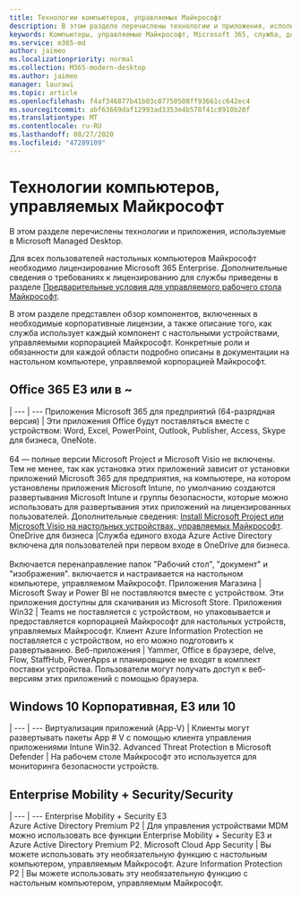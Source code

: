 ```yaml
---
title: Технологии компьютеров, управляемых Майкрософт
description: В этом разделе перечислены технологии и приложения, используемые в Microsoft Managed Desktop.
keywords: Компьютеры, управляемые Майкрософт, Microsoft 365, служба, документация
ms.service: m365-md
author: jaimeo
ms.localizationpriority: normal
ms.collection: M365-modern-desktop
ms.author: jaimeo
manager: laurawi
ms.topic: article
ms.openlocfilehash: f4af346877b41b03c07750508ff93661cc642ec4
ms.sourcegitcommit: abf63669daf12993ad3353e4b578f41c8910b20f
ms.translationtype: MT
ms.contentlocale: ru-RU
ms.lasthandoff: 08/27/2020
ms.locfileid: "47289109"
---
```

# <a name="microsoft-managed-desktop-technologies"></a>Технологии компьютеров, управляемых Майкрософт

В этом разделе перечислены технологии и приложения, используемые в Microsoft Managed Desktop.

<!-- Microsoft 365 E5; Device as a Service -->
<!-- in O365 table, standard suite, removed this sentence "Please see the Installation of Project/Visio 64bit Click to Run Addendum for important deployment instructions. -->

Для всех пользователей настольных компьютеров Майкрософт необходимо лицензирование Microsoft 365 Enterprise. Дополнительные сведения о требованиях к лицензированию для службы приведены в разделе [Предварительные условия для управляемого рабочего стола Майкрософт](../get-ready/prerequisites.md).

В этом разделе представлен обзор компонентов, включенных в необходимые корпоративные лицензии, а также описание того, как служба использует каждый компонент с настольными устройствами, управляемыми корпорацией Майкрософт. Конкретные роли и обязанности для каждой области подробно описаны в документации на настольном компьютере, управляемой корпорацией Майкрософт. 

## <a name="office-365-e3-or-e5"></a>Office 365 E3 или в ~
 |
 --- | ---
Приложения Microsoft 365 для предприятий (64-разрядная версия) | Эти приложения Office будут поставляться вместе с устройством: Word, Excel, PowerPoint, Outlook, Publisher, Access, Skype для бизнеса, OneNote.<br><br>64 — полные версии Microsoft Project и Microsoft Visio не включены. Тем не менее, так как установка этих приложений зависит от установки приложений Microsoft 365 для предприятия, на компьютере, на котором установлены приложения Microsoft Intune, по умолчанию создаются развертывания Microsoft Intune и группы безопасности, которые можно использовать для развертывания этих приложений на лицензированных пользователей. Дополнительные сведения: [Install Microsoft Project или Microsoft Visio на настольных устройствах, управляемых Майкрософт](../get-started/project-visio.md).
OneDrive для бизнеса |Служба единого входа Azure Active Directory включена для пользователей при первом входе в OneDrive для бизнеса.<br><br>Включается перенаправление папок "Рабочий стол", "документ" и "изображения". включается и настраивается на настольном компьютере, управляемом Майкрософт. 
Приложения Магазина |    Microsoft Sway и Power BI не поставляются вместе с устройством. Эти приложения доступны для скачивания из Microsoft Store.
Приложения Win32 |    Teams не поставляется с устройством, но упаковывается и предоставляется корпорацией Майкрософт для настольных устройств, управляемых Майкрософт. Клиент Azure Information Protection не поставляется с устройством, но его можно подготовить к развертыванию. 
Веб-приложения |  Yammer, Office в браузере, delve, Flow, StaffHub, PowerApps и планировщике не входят в комплект поставки устройства. Пользователи могут получать доступ к веб-версиям этих приложений с помощью браузера.


## <a name="windows-10-enterprise-e3-or-e5"></a>Windows 10 Корпоративная, E3 или 10

 |
 --- | ---
Виртуализация приложений (App-V) |    Клиенты могут развертывать пакеты App # V с помощью клиента управления приложениями Intune Win32.
Advanced Threat Protection в Microsoft Defender |  На рабочем столе Майкрософт это используется для мониторинга безопасности устройств. 

## <a name="enterprise-mobility--security-e5"></a>Enterprise Mobility + Security/Security

 |
 --- | ---
Enterprise Mobility + Security E3<br>Azure Active Directory Premium P2 |    Для управления устройствами MDM можно использовать все функции Enterprise Mobility + Security E3 и Azure Active Directory Premium P2.
Microsoft Cloud App Security |  Вы можете использовать эту необязательную функцию с настольным компьютером, управляемым Майкрософт.
Azure Information Protection P2  | Вы можете использовать эту необязательную функцию с настольным компьютером, управляемым Майкрософт.
